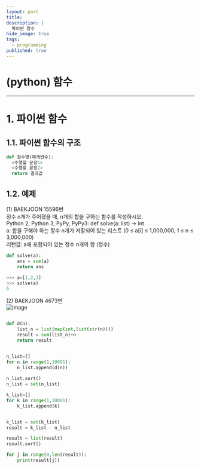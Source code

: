 ```yaml
---
layout: post
title: 
description: |
  파이썬 함수
hide_image: true
tags:
  - programming
published: true
---
```


# (python) 함수
* * *

# 1. 파이썬 함수

## 1.1. 파이썬 함수의 구조
```py
def 함수명(매개변수):
  <수행할 문장1>
  <수행할 문장2>
  return 결과값
```

## 1.2. 예제
(1) BAEKJOON 15596번   
정수 n개가 주어졌을 때, n개의 합을 구하는 함수를 작성하시오.   
Python 2, Python 3, PyPy, PyPy3: def solve(a: list) -> int   
a: 합을 구해야 하는 정수 n개가 저장되어 있는 리스트 (0 ≤ a[i] ≤ 1,000,000, 1 ≤ n ≤ 3,000,000)   
리턴값: a에 포함되어 있는 정수 n개의 합 (정수)   
   
```py
def solve(a):
    ans = sum(a)
    return ans
```
```py
>>> a=[1,2,3]
>>> solve(a)
6
```
   
(2) BAEKJOON 4673번   
![image](https://user-images.githubusercontent.com/69246778/174744743-cc3fec8e-542e-4db1-8d6c-3f0e766086fa.png)
```py

def d(n):
    list_n = list(map(int,list(str(n))))
    result = sum(list_n)+n
    return result


n_list=[]
for n in range(1,10001):
    n_list.append(d(n))
    
n_list.sort()
n_list = set(n_list)

k_list=[]
for k in range(1,10001):
    k_list.append(k)


k_list = set(k_list)
result = k_list - n_list

result = list(result)
result.sort()

for j in range(0,len(result)):
    print(result[j])
```
